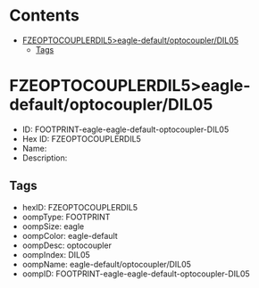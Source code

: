 



Contents
========

* [FZEOPTOCOUPLERDIL5>eagle-default/optocoupler/DIL05](#fzeoptocouplerdil5eagle-defaultoptocouplerdil05)
	* [Tags](#tags)

# FZEOPTOCOUPLERDIL5>eagle-default/optocoupler/DIL05

- ID: FOOTPRINT-eagle-eagle-default-optocoupler-DIL05
- Hex ID: FZEOPTOCOUPLERDIL5
- Name: 
- Description: 

## Tags

- hexID: FZEOPTOCOUPLERDIL5
- oompType: FOOTPRINT
- oompSize: eagle
- oompColor: eagle-default
- oompDesc: optocoupler
- oompIndex: DIL05
- oompName: eagle-default/optocoupler/DIL05
- oompID: FOOTPRINT-eagle-eagle-default-optocoupler-DIL05
